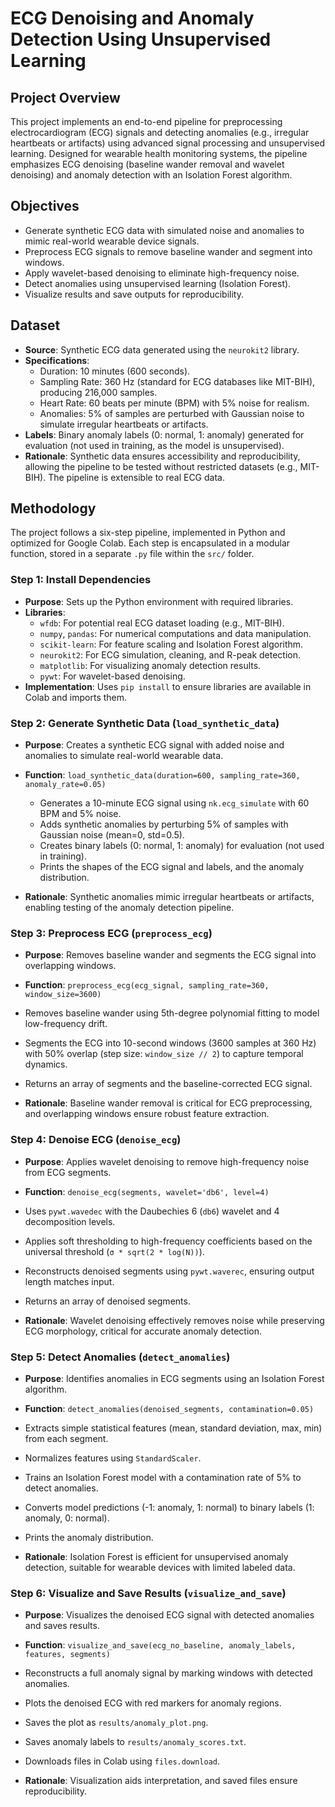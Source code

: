 # ECG Denoising and Anomaly Detection Using Unsupervised Learning

## Project Overview
This project implements an end-to-end pipeline for preprocessing electrocardiogram (ECG) signals and detecting anomalies (e.g., irregular heartbeats or artifacts) using advanced signal processing and unsupervised learning. Designed for wearable health monitoring systems, the pipeline emphasizes ECG denoising (baseline wander removal and wavelet denoising) and anomaly detection with an Isolation Forest algorithm. 

## Objectives
- Generate synthetic ECG data with simulated noise and anomalies to mimic real-world wearable device signals.
- Preprocess ECG signals to remove baseline wander and segment into windows.
- Apply wavelet-based denoising to eliminate high-frequency noise.
- Detect anomalies using unsupervised learning (Isolation Forest).
- Visualize results and save outputs for reproducibility.


## Dataset
- **Source**: Synthetic ECG data generated using the `neurokit2` library.
- **Specifications**:
  - Duration: 10 minutes (600 seconds).
  - Sampling Rate: 360 Hz (standard for ECG databases like MIT-BIH), producing 216,000 samples.
  - Heart Rate: 60 beats per minute (BPM) with 5% noise for realism.
  - Anomalies: 5% of samples are perturbed with Gaussian noise to simulate irregular heartbeats or artifacts.
- **Labels**: Binary anomaly labels (0: normal, 1: anomaly) generated for evaluation (not used in training, as the model is unsupervised).
- **Rationale**: Synthetic data ensures accessibility and reproducibility, allowing the pipeline to be tested without restricted datasets (e.g., MIT-BIH). The pipeline is extensible to real ECG data.

## Methodology
The project follows a six-step pipeline, implemented in Python and optimized for Google Colab. Each step is encapsulated in a modular function, stored in a separate `.py` file within the `src/` folder.

### Step 1: Install Dependencies
- **Purpose**: Sets up the Python environment with required libraries.
- **Libraries**:
  - `wfdb`: For potential real ECG dataset loading (e.g., MIT-BIH).
  - `numpy`, `pandas`: For numerical computations and data manipulation.
  - `scikit-learn`: For feature scaling and Isolation Forest algorithm.
  - `neurokit2`: For ECG simulation, cleaning, and R-peak detection.
  - `matplotlib`: For visualizing anomaly detection results.
  - `pywt`: For wavelet-based denoising.
- **Implementation**: Uses `pip install` to ensure libraries are available in Colab and imports them.


### Step 2: Generate Synthetic Data (`load_synthetic_data`)
- **Purpose**: Creates a synthetic ECG signal with added noise and anomalies to simulate real-world wearable data.
- **Function**: `load_synthetic_data(duration=600, sampling_rate=360, anomaly_rate=0.05)`
  - Generates a 10-minute ECG signal using `nk.ecg_simulate` with 60 BPM and 5% noise.
  - Adds synthetic anomalies by perturbing 5% of samples with Gaussian noise (mean=0, std=0.5).
  - Creates binary labels (0: normal, 1: anomaly) for evaluation (not used in training).
  - Prints the shapes of the ECG signal and labels, and the anomaly distribution.

- **Rationale**: Synthetic anomalies mimic irregular heartbeats or artifacts, enabling testing of the anomaly detection pipeline.

### Step 3: Preprocess ECG (`preprocess_ecg`)
- **Purpose**: Removes baseline wander and segments the ECG signal into overlapping windows.
- **Function**: `preprocess_ecg(ecg_signal, sampling_rate=360, window_size=3600)`
- Removes baseline wander using 5th-degree polynomial fitting to model low-frequency drift.
- Segments the ECG into 10-second windows (3600 samples at 360 Hz) with 50% overlap (step size: `window_size // 2`) to capture temporal dynamics.
- Returns an array of segments and the baseline-corrected ECG signal.

- **Rationale**: Baseline wander removal is critical for ECG preprocessing, and overlapping windows ensure robust feature extraction.

### Step 4: Denoise ECG (`denoise_ecg`)
- **Purpose**: Applies wavelet denoising to remove high-frequency noise from ECG segments.
- **Function**: `denoise_ecg(segments, wavelet='db6', level=4)`
- Uses `pywt.wavedec` with the Daubechies 6 (`db6`) wavelet and 4 decomposition levels.
- Applies soft thresholding to high-frequency coefficients based on the universal threshold (`σ * sqrt(2 * log(N))`).
- Reconstructs denoised segments using `pywt.waverec`, ensuring output length matches input.
- Returns an array of denoised segments.

- **Rationale**: Wavelet denoising effectively removes noise while preserving ECG morphology, critical for accurate anomaly detection.

### Step 5: Detect Anomalies (`detect_anomalies`)
- **Purpose**: Identifies anomalies in ECG segments using an Isolation Forest algorithm.
- **Function**: `detect_anomalies(denoised_segments, contamination=0.05)`
- Extracts simple statistical features (mean, standard deviation, max, min) from each segment.
- Normalizes features using `StandardScaler`.
- Trains an Isolation Forest model with a contamination rate of 5% to detect anomalies.
- Converts model predictions (-1: anomaly, 1: normal) to binary labels (1: anomaly, 0: normal).
- Prints the anomaly distribution.

- **Rationale**: Isolation Forest is efficient for unsupervised anomaly detection, suitable for wearable devices with limited labeled data.

### Step 6: Visualize and Save Results (`visualize_and_save`)
- **Purpose**: Visualizes the denoised ECG signal with detected anomalies and saves results.
- **Function**: `visualize_and_save(ecg_no_baseline, anomaly_labels, features, segments)`
- Reconstructs a full anomaly signal by marking windows with detected anomalies.
- Plots the denoised ECG with red markers for anomaly regions.
- Saves the plot as `results/anomaly_plot.png`.
- Saves anomaly labels to `results/anomaly_scores.txt`.
- Downloads files in Colab using `files.download`.

- **Rationale**: Visualization aids interpretation, and saved files ensure reproducibility.
